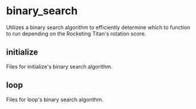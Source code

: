 # binary_search
Utilizes a binary search algorithm to efficiently determine which to function to run depending on the Rocketing Titan's rotation score.

## initialize
Files for initialize's binary search algorithm.

## loop
Files for loop's binary search algorithm.
